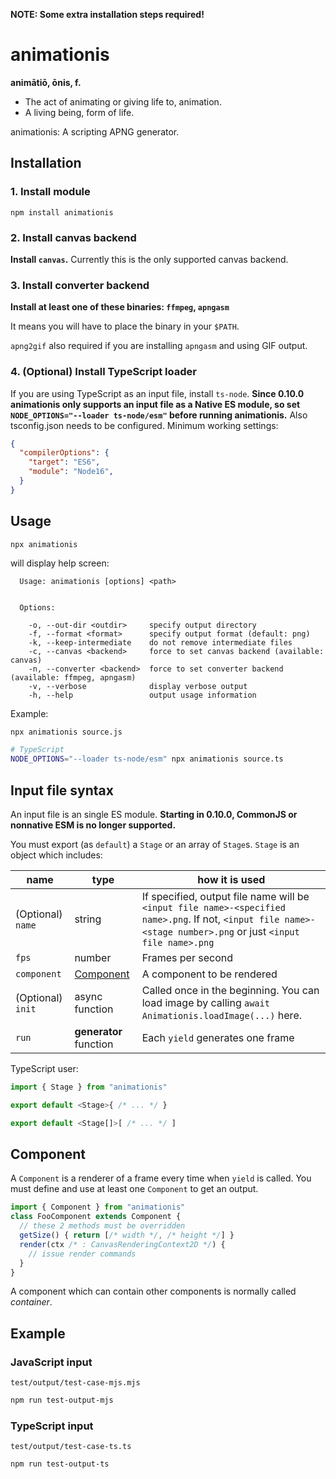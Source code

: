 **NOTE: Some extra installation steps required!**

# animationis

**animātiō, ōnis, f.**

* The act of animating or giving life to, animation.
* A living being, form of life.

animationis: A scripting APNG generator.

## Installation

### 1. Install module

```
npm install animationis
```

### 2. Install canvas backend

**Install `canvas`.** Currently this is the only supported canvas backend.

### 3. Install converter backend

**Install at least one of these binaries: `ffmpeg`, `apngasm`**

It means you will have to place the binary in your `$PATH`.

`apng2gif` also required if you are installing `apngasm` and using GIF output.

### 4. (Optional) Install TypeScript loader

If you are using TypeScript as an input file, install `ts-node`.
**Since 0.10.0 animationis only supports an input file as a Native ES module, so set `NODE_OPTIONS="--loader ts-node/esm"` before running animationis.**
Also tsconfig.json needs to be configured. Minimum working settings:
```json
{
  "compilerOptions": {
    "target": "ES6",
    "module": "Node16",
  }
}
```

## Usage

```
npx animationis
```

will display help screen:

```
  Usage: animationis [options] <path>


  Options:

    -o, --out-dir <outdir>     specify output directory
    -f, --format <format>      specify output format (default: png)
    -k, --keep-intermediate    do not remove intermediate files
    -c, --canvas <backend>     force to set canvas backend (available: canvas)
    -n, --converter <backend>  force to set converter backend (available: ffmpeg, apngasm)
    -v, --verbose              display verbose output
    -h, --help                 output usage information
```

Example:

```bash
npx animationis source.js
```

```bash
# TypeScript
NODE_OPTIONS="--loader ts-node/esm" npx animationis source.ts
```

## Input file syntax

An input file is an single ES module. **Starting in 0.10.0, CommonJS or nonnative ESM is no longer supported.**

You must export (as `default`) a `Stage` or an array of `Stage`s.
`Stage` is an object which includes:

|name|type|how it is used|
|---|---|---|
|(Optional) `name`|string|If specified, output file name will be `<input file name>-<specified name>.png`. If not, `<input file name>-<stage number>.png` or just `<input file name>.png`|
|`fps`|number|Frames per second|
|`component`|[Component](#component)|A component to be rendered|
|(Optional) `init`|async function|Called once in the beginning. You can load image by calling `await Animationis.loadImage(...)` here.|
|`run`|**generator** function|Each `yield` generates one frame|

TypeScript user:
```ts
import { Stage } from "animationis"
```
```ts
export default <Stage>{ /* ... */ }
```
```ts
export default <Stage[]>[ /* ... */ ]
```

## Component

A `Component` is a renderer of a frame every time when `yield` is called.
You must define and use at least one `Component` to get an output.

```js
import { Component } from "animationis"
class FooComponent extends Component {
  // these 2 methods must be overridden
  getSize() { return [/* width */, /* height */] }
  render(ctx /* : CanvasRenderingContext2D */) {
    // issue render commands
  }
}
```

A component which can contain other components is normally called *container*.

## Example

### JavaScript input

`test/output/test-case-mjs.mjs`

```bash
npm run test-output-mjs
```

### TypeScript input

`test/output/test-case-ts.ts`

```bash
npm run test-output-ts
```
